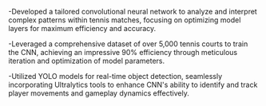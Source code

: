-Developed a tailored convolutional neural network to analyze and interpret complex patterns within tennis matches, focusing on optimizing model layers for maximum efficiency and accuracy.

-Leveraged a comprehensive dataset of over 5,000 tennis courts to train the CNN, achieving an impressive 90% efficiency through meticulous iteration and optimization of model parameters.

-Utilized YOLO models for real-time object detection, seamlessly incorporating Ultralytics tools to enhance CNN's ability to identify and track player movements and gameplay dynamics effectively.
